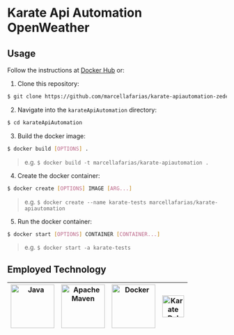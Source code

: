 # Karate Api Automation OpenWeather

## Usage

Follow the instructions at [Docker Hub](https://hub.docker.com/r/marcellafarias/karate-apiautomation) or:

1. Clone this repository:
```sh
$ git clone https://github.com/marcellafarias/karate-apiautomation-zedelivery.git
```

2. Navigate into the `karateApiAutomation` directory:
```sh
$ cd karateApiAutomation
```

3. Build the docker image:
```sh
$ docker build [OPTIONS] .
```
> e.g. `$ docker build -t marcellafarias/karate-apiautomation .`

4. Create the docker container:
```sh
$ docker create [OPTIONS] IMAGE [ARG...]
```
> e.g. `$ docker create --name karate-tests marcellafarias/karate-apiautomation`  

5. Run the docker container:
```sh
$ docker start [OPTIONS] CONTAINER [CONTAINER...]
```
> e.g. `$ docker start -a karate-tests`

## Employed Technology

|<img alt="Java" src="https://www.vectorlogo.zone/logos/java/java-ar21.svg" width="100">|<img alt="Apache Maven" src="https://upload.wikimedia.org/wikipedia/commons/0/0b/Maven_logo.svg" width="100">|<img alt="Docker" src="https://www.vectorlogo.zone/logos/docker/docker-ar21.svg" width="100">|<img alt="Karate Dsl" src="https://raw.githubusercontent.com/intuit/karate/master/karate-core/src/main/resources/res/karate-logo.svg" width="50">|
|:---:|:---:|:---:|:---:|
